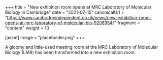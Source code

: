 +++
title = "New exhibition room opens at MRC Laboratory of Molecular Biology in Cambridge"
date = "2021-07-15"
canonicalUrl = "https://www.cambridgeindependent.co.uk/news/new-exhibition-room-opens-at-mrc-laboratory-of-molecular-bio-9206954/"
fragment = "content"
weight = 10

[asset]
    image = "placeholder.png"
+++

A gloomy and little-used meeting room at the MRC Laboratory of Molecular 
Biology (LMB) has been transformed into a new exhibition room.
